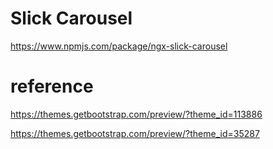 # Slick Carousel
https://www.npmjs.com/package/ngx-slick-carousel


# reference
https://themes.getbootstrap.com/preview/?theme_id=113886

https://themes.getbootstrap.com/preview/?theme_id=35287